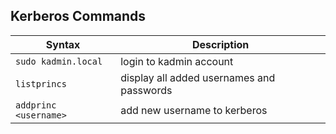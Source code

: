 ## Kerberos Commands
| Syntax | Description |
| ----------- | ----------- |
| `sudo kadmin.local` | login to kadmin account |
| `listprincs` | display all added usernames and passwords |
| `addprinc <username>` | add new username to kerberos |